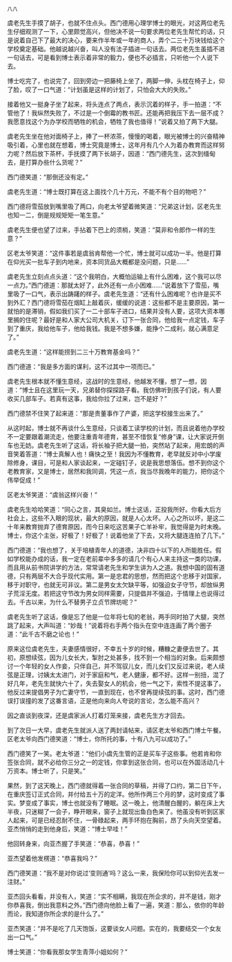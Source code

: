     八八 

   虞老先生手摸了胡子，也就不住点头。西门德用心理学博士的眼光，对这两位老先生仔细观测了一下，心里颇觉高兴，但他决不说一句要求两位老先生帮忙的话，只是说着自己下了最大的决心，要来作半年或一年的商人，弄个二三十万块钱给这个学校奠定基础。他越说越兴奋，叫人没有法子插进一句话去。两位老先生虽插不进一句话去，可是看到博士表示着非常的毅力，便也不必插言，只听他一个人说下去。

   博士吃完了，也说完了，回到旁边一把藤椅上坐了，两脚一伸，头枕在椅子上，仰了脸，叹了一口气道：“计划虽是这样的计划了，只怕会大大的失败。”

   接着他又一挺身子坐了起来，将头连点了两点，表示沉着的样子，手一拍道：“不管他了！我纵然失败了，不过是一个倒霉的教书匠。还能再把我压下去一层不成？我愿意找这个为办学校而牺牲的机会，牺牲了我也值得！”说着又拍了两下大腿。

   虞老先生坐在他对面椅子上，捧了一杯浓茶，慢慢的喝着，眼光被博士的兴奋精神吸引着，心里也就在想着，博士究竟是博士，这年月有几个人为着办教育而这样努力呢？然后放下茶杯，手抚摸了两下长胡子，因道：“西门德先生，这次到缅甸去，是打算办些什么货呢？”

   西门德笑道：“那倒还没有定。”

   虞老先生道：“博士既打算在这上面找个几十万元，不能不有个目的物吧？”

   西门德将雪茄放到嘴里吸了两口，向老太爷望着微笑道：“兄弟这计划，区老先生也知一二，倒是规规矩矩一笔生意。”

   虞老先生便也望了过来，手拈着下巴上的须梢，笑道：“莫非和令郎作一样的生意？”

   区老太爷笑道：“这件事若是虞翁肯帮他一个忙，博士就可以成功一半。他是打算在仰光买一批车子到内地来，资本同货品大概都是没问题，只是……”

   虞老先生立刻点点头道：“这个我明白，大概怕运输上有什么困难，这个我可以尽一点力。”西门德道：那就太好了，此外还有一点小困难……”说着放下了雪茄，嘴里吸了一口气，表示出踌躇的样子。虞老先生道：“还有什么困难呢？也许是买不到外汇？西门德将雪茄在烟缸上敲着灰，缓缓的说道：这些都不是主要原因，第一就怕的是滞销，假如我们买了一二十部车子进口，结果并没有人要，这项大资本哪里搁的住呢？最好是和人家大公司大机关，订下一张合同，他给我一点定钱，车子到了重庆，我给他车子，他给我钱。我是不想多嫌，能挣个二成利，就心满意足了。”

   虞老先生道：“这样能捞到二三十万教育基金吗？”

   西门德道：“我是多方面的谋利，这不过其中一项而已。”

   虞老先生根本就不懂生意经，这战时的生意经，他越发不懂，想了一想，因道：“博士且在这里玩一天，兄弟替你探探路子看。我仿佛听到孩子们说，有人要收买几部车子。若真有这事，我给你拉了过来，岂不是好？”

   西门德禁不住笑了起来道：“那是贵董事作了产婆，把这学校接生出来了。”

   从这时起，博士就不再谈什么生意经，只谈着工读学校的计划，而且说着他办学校不一定要跟着潮流走，他要注重青年德育，甚至不惜恢复“修身”课，让大家说开倒车也无妨。虞老先生听了这话，将长袖子把大腿一拍，突然站了起来，用宏朗的声音笑着答道：“博士真解人也！痛快之至！我因为不懂教育，老早就反对中小学废除修身，课目，可是和人家谈起来，一定碰钉子，说是我思想落伍。想不到你这个老教育家，又是博士，居然和我同调，凭这一点，我当尽我晚年的能力，把你这个伟举促成！”

   区老太爷笑道：“虞翁这样兴奋！”

   虞老先生哈哈笑道：“同心之言，其臭如兰。博士这话，正投我所好。你看大后方社会上，这些不入眼的现状，最大的原因，就是人心太坏。人心之所以坏，是这二十年来教育抛弃了德育原因，而今日来吃这苦果子亡羊补牢，我觉得是为时未晚。博士，你这个主张，好极了！好极了！说着他坐了下去，又将大腿连连拍了几下。”

   西门德道：“我也想了，关于培植青年人的道德，决非四十以下的人所能胜任。假如学校能办成的话，我一定在老前辈中多多的请几个有心人来主持这一类的功课，而且用从前书院讲学的方法，常常请老先生和学生讲为人之道。我想中国的固有道德，只有两层不大合乎现代实用。第一是忠君的思想，然而把这个忠移于对国家，移于对职守，也就无可非议。第二是男女太欠缺平等，如强迫女子守节，却放纵男子荒淫无度。若把这守节改为男女同样需要，只提倡并不强迫，于情理上也说得过去。千古以来，为什么不替男子立贞节牌坊呢？”

   虞老先生听了这话，像是忘了他是一位年将七旬的老翁，两手同时拍了大腿，突然跳了起来，大声叫道：“妙哉！”说着将右手两个指头在空中连连画了两个圈子道：“此千古不磨之论也！”

   原来这位虞老先生，夫妻感情很好，不幸五十岁的时候，糟糠之妻便去世了。其初，原想续弦，因为儿女长大，掣肘之处甚多，找不到一个相当的对象。后来颇想讨一个年轻的女人作妾，只伴自己，并不驾驭儿女，而儿女们又反过来说，老人续弦是正理，讨姨太太进门，对于家庭和气，老人健康，都不好。这样一别扭，混了好几年，老先生就快六十了，失去娶女人的机会，他一气之下，索性不提这事了。他反过来提倡男子为亡妻守节，一直到现在，也不曾再提续弦的事。这时，西门德误打误撞的发了这番言语，正是他向来向人夸说的言论，怎么能不高兴？

   因之直谈到夜深，还是虞家派人打着灯笼来接，虞老先生方才回去。

   到了次日一大早，虞老先生就派人送了两封请帖来，请区老太爷和西门博士午餐。区老太爷向西门德笑道：“博士，你所托的事，十有八九可以成功了。”

   西门德笑了一笑。老太爷道：“他们小虞先生管的正是买车子这些事。他若肯和你签张合同，就不必给你三分之一的定钱，你拿到这张合同，也可以在外国活动几十万资本。博士听了，只是笑。”

   果然，到了这天晚上，西门德就得着一张合同的草稿，并得了口约，第二日下午，在重庆签订正式合同，并付给五十万的定洋。他所作两三个月的梦，这时变成了事实。梦变成了事实，博士也就没有了睡眠。这一晚上，他清醒白醒的，躺在床上大半夜，只迷糊了一会子，睁开眼来，窗子上就现出鱼白色来了。他虽没有听到区家人起来，可是已经忍耐不住，一骨碌起来，两手环抱在胸前，昂了头向天空望着。亚杰悄悄的走到他身后，笑道：“博士早哇！”

   他回转身来，向亚杰握了手笑道：“恭喜，恭喜！”

   亚杰望着他发楞道：“恭喜我吗？”

   西门德笑道：“我不是对你说过‘变则通’吗？这么一来，我保险你可以到仰光去发一注财。”

   亚杰回头看看，并没有人，笑道：“实不相瞒，我现在所企求的，并不是钱，刚才你恭喜我，倒出我意料之外。”西门德向他脸上看了一遍，笑道：那么，依你的年龄而论，我知道你所企求的是什么了。”

   亚杰笑道：“并不是吃了几天饱饭，这要谈女人问题。实在的，我要结交一个女友出一口气。”

   博士笑道：“你看我那女学生青萍小姐如何？”

